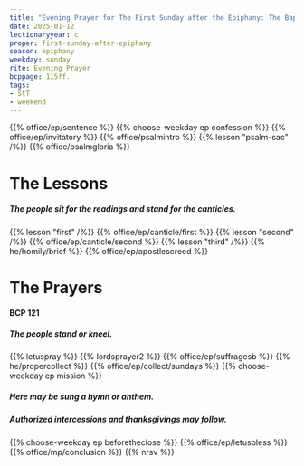 ```yaml
---
title: "Evening Prayer for The First Sunday after the Epiphany: The Baptism of Our Lord"
date: 2025-01-12
lectionaryyear: c
proper: first-sunday-after-epiphany
season: epiphany
weekday: sunday
rite: Evening Prayer
bcppage: 115ff.
tags:
- StT
- weekend
---
```

{{% office/ep/sentence %}}
{{% choose-weekday ep confession %}}
{{% office/ep/invitatory %}}
{{% office/psalmintro %}}
{{% lesson "psalm-sac" /%}}
{{% office/psalmgloria %}}
# The Lessons
##### The people sit for the readings and stand for the canticles.
{{% lesson "first" /%}}
{{% office/ep/canticle/first %}}
{{% lesson "second" /%}}
{{% office/ep/canticle/second %}}
{{% lesson "third" /%}}
{{% he/homily/brief %}}
{{% office/ep/apostlescreed %}}
# The Prayers
#### BCP 121
##### The people stand or kneel.
{{% letuspray %}}
{{% lordsprayer2 %}}
{{% office/ep/suffragesb %}}
{{% he/propercollect %}}
{{% office/ep/collect/sundays %}}
{{% choose-weekday ep mission %}}
##### Here may be sung a hymn or anthem.
##### Authorized intercessions and thanksgivings may follow.
{{% choose-weekday ep beforetheclose %}}
{{% office/ep/letusbless %}}
{{% office/mp/conclusion %}}
{{% nrsv %}}

